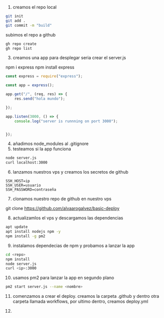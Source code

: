 1. creamos el repo local

```bash
git init
git add .
git commit -m "build"

```
subimos el repo a github

```bash
gh repo create
gh repo list
``````

3. creamos una app para desplegar seria crear el server.js


npm i express
npm install express


```js
const express = require("express");

const app = express();

app.get("/", (req, res) => {
    res.send("hola mundo");

});

app.listen(3000, () => {
    console.log("server is runnning on port 3000");


});
```
4. añadimos node_modules al .gitignore
5. testeamos si la app funciona


```bash
node server.js
curl localhost:3000
```


6. lanzamos nuestros vps y creamos los secretos de github

```
SSH_HOST=ip
SSH_USER=usuario
SSH_PASSWORD=contraseña
```

7. clonamos nuestro repo de github en nuestro vps

git clone https://github.com/alvaarogalvez/basic-deploy

8. actualizamlos el vps y descargamos las dependencias

```bash
apt update
apt install nodejs npm -y
npm install -g pm2
```
9. instalamos dependecias de npm y probamos a lanzar la app

```bash
cd <repo>
npm install
node server.js
curl <ip>:3000
```


10. usamos pm2 para lanzar la app en segundo plano

```bash
pm2 start server.js --name <nombre>
```

11. comenzamos a crear el deploy.
creamos la carpeta .github y dentro otra carpeta llamada workflows,
 por ultimo dentro, creamos deploy.yml

12. 

